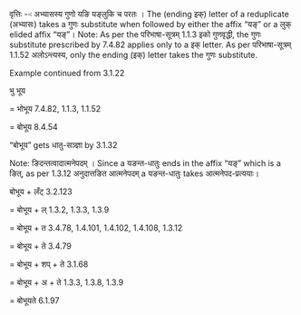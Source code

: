 

वृत्तिः --ः अभ्यासस्य गुणो यङि यङ्लुकि च परतः । The (ending इक्) letter of a reduplicate (अभ्यासः) takes a गुणः substitute when followed by either the affix “यङ्” or a लुक् elided affix “यङ्”। Note: As per the परिभाषा-सूत्रम् 1.1.3 इको गुणवृद्धी, the गुणः substitute prescribed by 7.4.82 applies only to a इक् letter. As per परिभाषा-सूत्रम् 1.1.52 अलोऽन्त्यस्य, only the ending (इक्) letter takes the गुणः substitute.


Example continued from 3.1.22


भु भूय

= भोभूय 7.4.82, 1.1.3, 1.1.52

= बोभूय 8.4.54


“बोभूय” gets धातु-सञ्ज्ञा by 3.1.32


Note: ङिदन्तत्वादात्मनेपदम् । Since a यङन्त-धातुः ends in the affix “यङ्” which is a ङित्, as per 1.3.12 अनुदात्तङित आत्मनेपदम् a यङन्त-धातुः takes आत्मनेपद-प्रत्ययाः।

बोभूय + लँट् 3.2.123

= बोभूय + ल् 1.3.2, 1.3.3, 1.3.9

= बोभूय + त 3.4.78, 1.4.101, 1.4.102, 1.4.108, 1.3.12

= बोभूय + ते 3.4.79

= बोभूय + शप् + ते 3.1.68

= बोभूय + अ + ते 1.3.3, 1.3.8, 1.3.9

= बोभूयते 6.1.97

